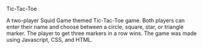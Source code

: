 Tic-Tac-Toe

A two-player Squid Game themed Tic-Tac-Toe game. Both players can enter their name and choose between a circle, square, star, or triangle marker. The player to get three markers in a row wins. The game was made using Javascript, CSS, and HTML.

